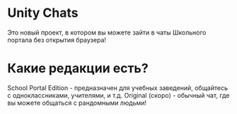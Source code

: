 # Unity Chats
Это новый проект, в котором вы можете зайти в чаты Школьного портала без открытия браузера!

# Какие редакции есть?
School Portal Edition - предназначен для учебных заведений, общайтесь с одноклассниками, учителями, и т.д.
Original (скоро) - обычный чат, где вы можете общаться с рандомными людьми!
